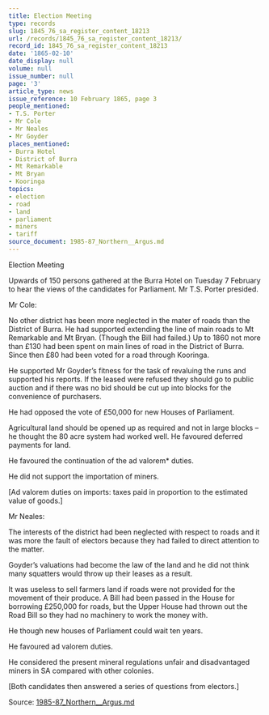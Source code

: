```yaml
---
title: Election Meeting
type: records
slug: 1845_76_sa_register_content_18213
url: /records/1845_76_sa_register_content_18213/
record_id: 1845_76_sa_register_content_18213
date: '1865-02-10'
date_display: null
volume: null
issue_number: null
page: '3'
article_type: news
issue_reference: 10 February 1865, page 3
people_mentioned:
- T.S. Porter
- Mr Cole
- Mr Neales
- Mr Goyder
places_mentioned:
- Burra Hotel
- District of Burra
- Mt Remarkable
- Mt Bryan
- Kooringa
topics:
- election
- road
- land
- parliament
- miners
- tariff
source_document: 1985-87_Northern__Argus.md
---
```


Election Meeting

Upwards of 150 persons gathered at the Burra Hotel on Tuesday 7 February to hear the views of the candidates for Parliament.  Mr T.S. Porter presided.

Mr Cole:

No other district has been more neglected in the mater of roads than the District of Burra.  He had supported extending the line of main roads to Mt Remarkable and Mt Bryan. (Though the Bill had failed.)  Up to 1860 not more than £130 had been spent on main lines of road in the District of Burra.  Since then £80 had been voted for a road through Kooringa.

He supported Mr Goyder’s fitness for the task of revaluing the runs and supported his reports.  If the leased were refused they should go to public auction and if there was no bid should be cut up into blocks for the convenience of purchasers.

He had opposed the vote of £50,000 for new Houses of Parliament.

Agricultural land should be opened up as required and not in large blocks – he thought the 80 acre system had worked well.  He favoured deferred payments for land.

He favoured the continuation of the ad valorem* duties.

He did not support the importation of miners.

[Ad valorem duties on imports: taxes paid in proportion to the estimated value of goods.]

Mr Neales:

The interests of the district had been neglected with respect to roads and it was more the fault of electors because they had failed to direct attention to the matter.

Goyder’s valuations had become the law of the land and he did not think many squatters would throw up their leases as a result.

It was useless to sell farmers land if roads were not provided for the movement of their produce.  A Bill had been passed in the House for borrowing £250,000 for roads, but the Upper House had thrown out the Road Bill so they had no machinery to work the money with.

He though new houses of Parliament could wait ten years.

He favoured ad valorem duties.

He considered the present mineral regulations unfair and disadvantaged miners in SA compared with other colonies.

[Both candidates then answered a series of questions from electors.]

Source: [1985-87_Northern__Argus.md](/downloads/markdown/1985-87_Northern__Argus.md)
